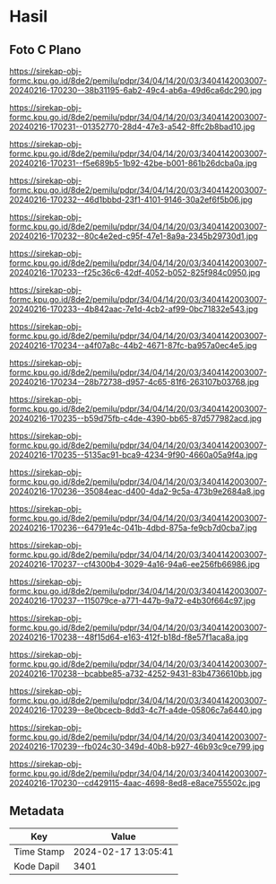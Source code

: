 # Hasil

## Foto C Plano

https://sirekap-obj-formc.kpu.go.id/8de2/pemilu/pdpr/34/04/14/20/03/3404142003007-20240216-170230--38b31195-6ab2-49c4-ab6a-49d6ca6dc290.jpg

https://sirekap-obj-formc.kpu.go.id/8de2/pemilu/pdpr/34/04/14/20/03/3404142003007-20240216-170231--01352770-28d4-47e3-a542-8ffc2b8bad10.jpg

https://sirekap-obj-formc.kpu.go.id/8de2/pemilu/pdpr/34/04/14/20/03/3404142003007-20240216-170231--f5e689b5-1b92-42be-b001-861b26dcba0a.jpg

https://sirekap-obj-formc.kpu.go.id/8de2/pemilu/pdpr/34/04/14/20/03/3404142003007-20240216-170232--46d1bbbd-23f1-4101-9146-30a2ef6f5b06.jpg

https://sirekap-obj-formc.kpu.go.id/8de2/pemilu/pdpr/34/04/14/20/03/3404142003007-20240216-170232--80c4e2ed-c95f-47e1-8a9a-2345b29730d1.jpg

https://sirekap-obj-formc.kpu.go.id/8de2/pemilu/pdpr/34/04/14/20/03/3404142003007-20240216-170233--f25c36c6-42df-4052-b052-825f984c0950.jpg

https://sirekap-obj-formc.kpu.go.id/8de2/pemilu/pdpr/34/04/14/20/03/3404142003007-20240216-170233--4b842aac-7e1d-4cb2-af99-0bc71832e543.jpg

https://sirekap-obj-formc.kpu.go.id/8de2/pemilu/pdpr/34/04/14/20/03/3404142003007-20240216-170234--a4f07a8c-44b2-4671-87fc-ba957a0ec4e5.jpg

https://sirekap-obj-formc.kpu.go.id/8de2/pemilu/pdpr/34/04/14/20/03/3404142003007-20240216-170234--28b72738-d957-4c65-81f6-263107b03768.jpg

https://sirekap-obj-formc.kpu.go.id/8de2/pemilu/pdpr/34/04/14/20/03/3404142003007-20240216-170235--b59d75fb-c4de-4390-bb65-87d577982acd.jpg

https://sirekap-obj-formc.kpu.go.id/8de2/pemilu/pdpr/34/04/14/20/03/3404142003007-20240216-170235--5135ac91-bca9-4234-9f90-4660a05a9f4a.jpg

https://sirekap-obj-formc.kpu.go.id/8de2/pemilu/pdpr/34/04/14/20/03/3404142003007-20240216-170236--35084eac-d400-4da2-9c5a-473b9e2684a8.jpg

https://sirekap-obj-formc.kpu.go.id/8de2/pemilu/pdpr/34/04/14/20/03/3404142003007-20240216-170236--64791e4c-041b-4dbd-875a-fe9cb7d0cba7.jpg

https://sirekap-obj-formc.kpu.go.id/8de2/pemilu/pdpr/34/04/14/20/03/3404142003007-20240216-170237--cf4300b4-3029-4a16-94a6-ee256fb66986.jpg

https://sirekap-obj-formc.kpu.go.id/8de2/pemilu/pdpr/34/04/14/20/03/3404142003007-20240216-170237--115079ce-a771-447b-9a72-e4b30f664c97.jpg

https://sirekap-obj-formc.kpu.go.id/8de2/pemilu/pdpr/34/04/14/20/03/3404142003007-20240216-170238--48f15d64-e163-412f-b18d-f8e57f1aca8a.jpg

https://sirekap-obj-formc.kpu.go.id/8de2/pemilu/pdpr/34/04/14/20/03/3404142003007-20240216-170238--bcabbe85-a732-4252-9431-83b4736610bb.jpg

https://sirekap-obj-formc.kpu.go.id/8de2/pemilu/pdpr/34/04/14/20/03/3404142003007-20240216-170239--8e0bcecb-8dd3-4c7f-a4de-05806c7a6440.jpg

https://sirekap-obj-formc.kpu.go.id/8de2/pemilu/pdpr/34/04/14/20/03/3404142003007-20240216-170239--fb024c30-349d-40b8-b927-46b93c9ce799.jpg

https://sirekap-obj-formc.kpu.go.id/8de2/pemilu/pdpr/34/04/14/20/03/3404142003007-20240216-170230--cd429115-4aac-4698-8ed8-e8ace755502c.jpg


## Metadata

| Key        | Value               |
| ---------- | ------------------- |
| Time Stamp | 2024-02-17 13:05:41 |
| Kode Dapil | 3401                |



